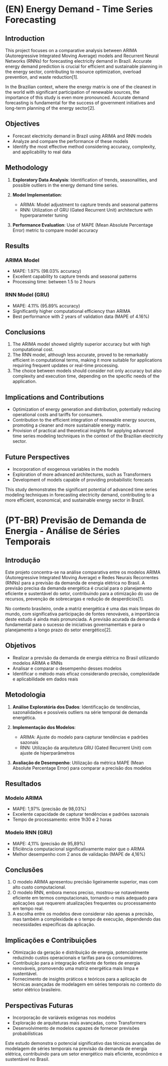 # (EN) Energy Demand - Time Series Forecasting

## Introduction

This project focuses on a comparative analysis between ARIMA (Autoregressive Integrated Moving Average) models and Recurrent Neural Networks (RNNs) for forecasting electricity demand in Brazil. Accurate energy demand prediction is crucial for efficient and sustainable planning in the energy sector, contributing to resource optimization, overload prevention, and waste reduction[1].

In the Brazilian context, where the energy matrix is one of the cleanest in the world with significant participation of renewable sources, the importance of this study is even more pronounced. Accurate demand forecasting is fundamental for the success of government initiatives and long-term planning of the energy sector[2].

## Objectives

- Forecast electricity demand in Brazil using ARIMA and RNN models
- Analyze and compare the performance of these models
- Identify the most effective method considering accuracy, complexity, and applicability to real data

## Methodology

1. **Exploratory Data Analysis**: Identification of trends, seasonalities, and possible outliers in the energy demand time series.

2. **Model Implementation**:
   - ARIMA: Model adjustment to capture trends and seasonal patterns
   - RNN: Utilization of GRU (Gated Recurrent Unit) architecture with hyperparameter tuning

3. **Performance Evaluation**: Use of MAPE (Mean Absolute Percentage Error) metric to compare model accuracy

## Results

### ARIMA Model

- MAPE: 1.97% (98.03% accuracy)
- Excellent capability to capture trends and seasonal patterns
- Processing time: between 1.5 to 2 hours

### RNN Model (GRU)

- MAPE: 4.11% (95.89% accuracy)
- Significantly higher computational efficiency than ARIMA
- Best performance with 2 years of validation data (MAPE of 4.16%)

## Conclusions

1. The ARIMA model showed slightly superior accuracy but with high computational cost.
2. The RNN model, although less accurate, proved to be remarkably efficient in computational terms, making it more suitable for applications requiring frequent updates or real-time processing.
3. The choice between models should consider not only accuracy but also complexity and execution time, depending on the specific needs of the application.

## Implications and Contributions

- Optimization of energy generation and distribution, potentially reducing operational costs and tariffs for consumers.
- Contribution to the efficient integration of renewable energy sources, promoting a cleaner and more sustainable energy matrix.
- Provision of practical and theoretical insights for applying advanced time series modeling techniques in the context of the Brazilian electricity sector.

## Future Perspectives

- Incorporation of exogenous variables in the models
- Exploration of more advanced architectures, such as Transformers
- Development of models capable of providing probabilistic forecasts

This study demonstrates the significant potential of advanced time series modeling techniques in forecasting electricity demand, contributing to a more efficient, economical, and sustainable energy sector in Brazil.

# (PT-BR) Previsão de Demanda de Energia - Análise de Séries Temporais

## Introdução

Este projeto concentra-se na análise comparativa entre os modelos ARIMA (Autoregressive Integrated Moving Average) e Redes Neurais Recorrentes (RNNs) para a previsão da demanda de energia elétrica no Brasil. A previsão precisa da demanda energética é crucial para o planejamento eficiente e sustentável do setor, contribuindo para a otimização do uso de recursos, prevenção de sobrecargas e redução de desperdícios[1].

No contexto brasileiro, onde a matriz energética é uma das mais limpas do mundo, com significativa participação de fontes renováveis, a importância deste estudo é ainda mais pronunciada. A previsão acurada da demanda é fundamental para o sucesso de iniciativas governamentais e para o planejamento a longo prazo do setor energético[2].

## Objetivos

- Realizar a previsão da demanda de energia elétrica no Brasil utilizando modelos ARIMA e RNNs
- Analisar e comparar o desempenho desses modelos
- Identificar o método mais eficaz considerando precisão, complexidade e aplicabilidade em dados reais

## Metodologia

1. **Análise Exploratória dos Dados**: Identificação de tendências, sazonalidades e possíveis outliers na série temporal de demanda energética.

2. **Implementação dos Modelos**:
   - ARIMA: Ajuste do modelo para capturar tendências e padrões sazonais
   - RNN: Utilização da arquitetura GRU (Gated Recurrent Unit) com ajuste de hiperparâmetros

3. **Avaliação de Desempenho**: Utilização da métrica MAPE (Mean Absolute Percentage Error) para comparar a precisão dos modelos

## Resultados

### Modelo ARIMA

- MAPE: 1,97% (precisão de 98,03%)
- Excelente capacidade de capturar tendências e padrões sazonais
- Tempo de processamento: entre 1h30 e 2 horas

### Modelo RNN (GRU)

- MAPE: 4,11% (precisão de 95,89%)
- Eficiência computacional significativamente maior que o ARIMA
- Melhor desempenho com 2 anos de validação (MAPE de 4,16%)

## Conclusões

1. O modelo ARIMA apresentou precisão ligeiramente superior, mas com alto custo computacional.
2. O modelo RNN, embora menos preciso, mostrou-se notavelmente eficiente em termos computacionais, tornando-o mais adequado para aplicações que requerem atualizações frequentes ou processamento em tempo real.
3. A escolha entre os modelos deve considerar não apenas a precisão, mas também a complexidade e o tempo de execução, dependendo das necessidades específicas da aplicação.

## Implicações e Contribuições

- Otimização da geração e distribuição de energia, potencialmente reduzindo custos operacionais e tarifas para os consumidores.
- Contribuição para a integração eficiente de fontes de energia renováveis, promovendo uma matriz energética mais limpa e sustentável.
- Fornecimento de insights práticos e teóricos para a aplicação de técnicas avançadas de modelagem em séries temporais no contexto do setor elétrico brasileiro.

## Perspectivas Futuras

- Incorporação de variáveis exógenas nos modelos
- Exploração de arquiteturas mais avançadas, como Transformers
- Desenvolvimento de modelos capazes de fornecer previsões probabilísticas

Este estudo demonstra o potencial significativo das técnicas avançadas de modelagem de séries temporais na previsão da demanda de energia elétrica, contribuindo para um setor energético mais eficiente, econômico e sustentável no Brasil.
